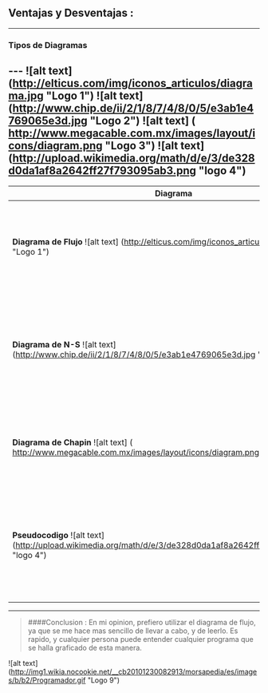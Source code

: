 ## Ventajas y Desventajas :
---
### Tipos de Diagramas
--- ![alt text] (http://elticus.com/img/iconos_articulos/diagrama.jpg "Logo 1")  ![alt text] (http://www.chip.de/ii/2/1/8/7/4/8/0/5/e3ab1e4769065e3d.jpg "Logo 2") ![alt text] ( http://www.megacable.com.mx/images/layout/icons/diagram.png "Logo 3") ![alt text] (http://upload.wikimedia.org/math/d/e/3/de328d0da1af8a2642ff27f793095ab3.png "logo 4") 
---

| Diagrama | Ventajas | Desventajas |Ejemplo|
|---|---|---|---|
|**Diagrama de Flujo** ![alt text] (http://elticus.com/img/iconos_articulos/diagrama.jpg "Logo 1")| _Sencillo para entender para cualquier pesona que lo lea. Es sencillo de realizar._ | _Es extenso al tener flechas, si contiene varias iteraciones, el diagrama se pone tedioso visualmente._ |![alt text] (http://wl.static.fotolia.com/jpg/00/27/66/50/400_F_27665031_gJde82XyesywN4aXMad8WoTh0M4kHzRo.jpg "logo 5") |
|**Diagrama de N-S** ![alt text] (http://www.chip.de/ii/2/1/8/7/4/8/0/5/e3ab1e4769065e3d.jpg "Logo 2")| _Es compacto, sin flechas y rapido de llevar a cabo._ | _Si el programa es grande, o contiene varios "IF" anidados, el diagrama puede llegar a ser muy grande, y dificil de entender._ | ![alt text] (http://2.bp.blogspot.com/_jJOU7jLTQy0/TKtoL31AqXI/AAAAAAAAAAw/rS_trtOxN2Q/s1600/mayormenor1.png "logo 6")|
|  **Diagrama de Chapin** ![alt text] ( http://www.megacable.com.mx/images/layout/icons/diagram.png "Logo 3") | _Contiene ciertas flechas que pueden facilitar el seguimiento del programa._ | _Al tener mas recuadradas ciertas sentencias del programa, complica el entendimiento del mismo._ |![alt text] (https://lh4.googleusercontent.com/6gGqnLt8cBRkK2sGV94ejd2uGLyumLXthJ5U4_Fckae2Q-JPHPIYH7hVi89hYct5JIBwIHoCo0OwdVnXZ-r7hCjri7l98fwN1mXsfe_-dYdsnZi95aONFyFa0dPN-pSt "logo 7")|
|**Pseudocodigo** ![alt text] (http://upload.wikimedia.org/math/d/e/3/de328d0da1af8a2642ff27f793095ab3.png "logo 4")  | _Es una manera rapida de escribir codigo, en caso de que no halla tiempo para graficar el programa._ | _Cada persona entiende su propio pseudocodigo._| ![alt text] (http://algoritmos.bligoo.es/media/users/17/898521/images/public/186581/pseudocodigo.jpg?v=1323096784841 "logo 8")|

---
>####Conclusion : 
>En mi opinion, prefiero utilizar el diagrama de flujo, ya que se me hace mas sencillo de llevar a cabo, y de leerlo. Es rapido, y cualquier persona puede entender cualquier programa que se halla graficado de esta manera.

![alt text] (http://img1.wikia.nocookie.net/__cb20101230082913/morsapedia/es/images/b/b2/Programador.gif "Logo 9")
